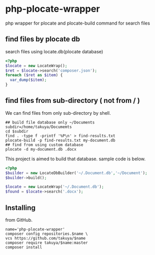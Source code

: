# php-plocate-wrapper
php wrapper for plocate and plocate-build command for search files


## find files by plocate db

search files using locate.db(plocate database)
```php
<?php
$locate = new LocateWrap();
$ret = $locate->search('composer.json');
foreach ($ret as $item) {
  var_dump($item);
}
```

## find files from sub-directory ( not from / )

We can find files from only sub-directory by shell.
```shell
## build file database only ~/Documents
subdir=/home/takuya/Documemts
cd $subdir 
find . -type f -printf '%P\n' > find-results.txt
plocate-build -p find-results.txt my-document.db
## find from using custom database
plocate -d my-document.db .docx
```
This project is aimed to build that database. sample code is below.
```php
<?php
$builder = new LocateDbBuilder('~/.Document.db','~/Document');
$builder->build();

$locate = new LocateWrap('~/.Document.db');
$found = $locate->search('.docx');
```

## Installing 

from GitHub. 
```shell
name='php-plocate-wrapper'
composer config repositories.$name \
vcs https://github.com/takuya/$name  
composer require takuya/$name:master
composer install
```

